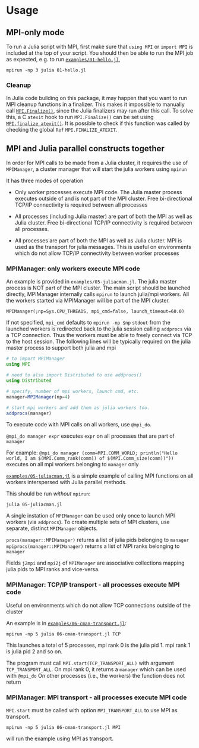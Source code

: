 # Usage

## MPI-only mode

To run a Julia script with MPI, first make sure that `using MPI` or
`import MPI` is included at the top of your script. You should then be
able to run the MPI job as expected, e.g. to run [`examples/01-hello.jl`](https://github.com/JuliaParallel/MPI.jl/blob/master/examples/01-hello.jl),

```
mpirun -np 3 julia 01-hello.jl
```

### Cleanup
In Julia code building on this package, it may happen that you want to run MPI cleanup functions in a finalizer.
This makes it impossible to manually call [`MPI.Finalize()`](@ref), since the Julia finalizers may run after this call.
To solve this, a C `atexit` hook to run `MPI.Finalize()` can be set using [`MPI.finalize_atexit()`](@ref). It is possible
to check if this function was called by checking the global `Ref` `MPI.FINALIZE_ATEXIT`.

## MPI and Julia parallel constructs together

In order for MPI calls to be made from a Julia cluster, it requires the use of
`MPIManager`, a cluster manager that will start the julia workers using `mpirun`

It has three modes of operation

- Only worker processes execute MPI code. The Julia master process executes outside of and
  is not part of the MPI cluster. Free bi-directional TCP/IP connectivity is required
  between all processes

- All processes (including Julia master) are part of both the MPI as well as Julia cluster.
  Free bi-directional TCP/IP connectivity is required between all processes.

- All processes are part of both the MPI as well as Julia cluster. MPI is used as the transport
  for julia messages. This is useful on environments which do not allow TCP/IP connectivity
  between worker processes

### MPIManager: only workers execute MPI code

An example is provided in `examples/05-juliacman.jl`.
The julia master process is NOT part of the MPI cluster. The main script should be
launched directly, MPIManager internally calls `mpirun` to launch julia/mpi workers.
All the workers started via MPIManager will be part of the MPI cluster.

`MPIManager(;np=Sys.CPU_THREADS, mpi_cmd=false, launch_timeout=60.0)`

If not specified, `mpi_cmd` defaults to `mpirun -np $np`
`stdout` from the launched workers is redirected back to the julia session calling `addprocs` via a TCP connection.
Thus the workers must be able to freely connect via TCP to the host session.
The following lines will be typically required on the julia master process to support both julia and mpi

```julia
# to import MPIManager
using MPI

# need to also import Distributed to use addprocs()
using Distributed

# specify, number of mpi workers, launch cmd, etc.
manager=MPIManager(np=4)

# start mpi workers and add them as julia workers too.
addprocs(manager)
```

To execute code with MPI calls on all workers, use `@mpi_do`.

`@mpi_do manager expr` executes `expr` on all processes that are part of `manager`

For example:
`@mpi_do manager (comm=MPI.COMM_WORLD; println("Hello world, I am $(MPI.Comm_rank(comm)) of $(MPI.Comm_size(comm))"))`
executes on all mpi workers belonging to `manager` only

[`examples/05-juliacman.jl`](https://github.com/JuliaParallel/MPI.jl/blob/master/examples/05-juliacman.jl) is a simple example of calling MPI functions on all workers interspersed with Julia parallel methods.

This should be run _without_ `mpirun`:
```
julia 05-juliacman.jl
```

A single instation of `MPIManager` can be used only once to launch MPI workers (via `addprocs`).
To create multiple sets of MPI clusters, use separate, distinct `MPIManager` objects.

`procs(manager::MPIManager)` returns a list of julia pids belonging to `manager`
`mpiprocs(manager::MPIManager)` returns a list of MPI ranks belonging to `manager`

Fields `j2mpi` and `mpi2j` of `MPIManager` are associative collections mapping julia pids to MPI ranks and vice-versa.

### MPIManager: TCP/IP transport - all processes execute MPI code

Useful on environments which do not allow TCP connections outside of the cluster

An example is in [`examples/06-cman-transport.jl`](https://github.com/JuliaParallel/MPI.jl/blob/master/examples/06-cman-transport.jl):
```
mpirun -np 5 julia 06-cman-transport.jl TCP
```

This launches a total of 5 processes, mpi rank 0 is the julia pid 1. mpi rank 1 is julia pid 2 and so on.

The program must call `MPI.start(TCP_TRANSPORT_ALL)` with argument `TCP_TRANSPORT_ALL`.
On mpi rank 0, it returns a `manager` which can be used with `@mpi_do`
On other processes (i.e., the workers) the function does not return


### MPIManager: MPI transport - all processes execute MPI code

`MPI.start` must be called with option `MPI_TRANSPORT_ALL` to use MPI as transport.
```
mpirun -np 5 julia 06-cman-transport.jl MPI
```
will run the example using MPI as transport.
